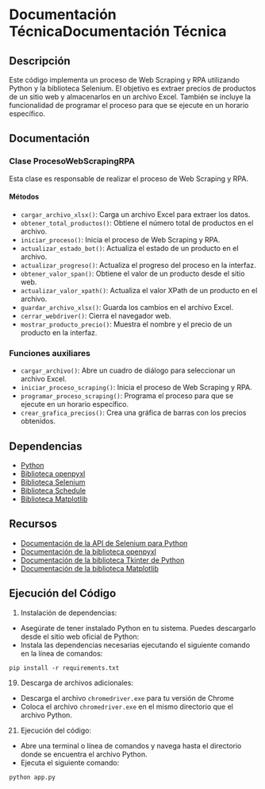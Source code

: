  Documentación TécnicaDocumentación Técnica
=====================

Descripción
-----------

Este código implementa un proceso de Web Scraping y RPA utilizando Python y la biblioteca Selenium. El objetivo es extraer precios de productos de un sitio web y almacenarlos en un archivo Excel. También se incluye la funcionalidad de programar el proceso para que se ejecute en un horario específico.

Documentación
-------------

### Clase ProcesoWebScrapingRPA

Esta clase es responsable de realizar el proceso de Web Scraping y RPA.

#### Métodos

- `cargar_archivo_xlsx()`: Carga un archivo Excel para extraer los datos.
- `obtener_total_productos()`: Obtiene el número total de productos en el archivo.
- `iniciar_proceso()`: Inicia el proceso de Web Scraping y RPA.
- `actualizar_estado_bot()`: Actualiza el estado de un producto en el archivo.
- `actualizar_progreso()`: Actualiza el progreso del proceso en la interfaz.
- `obtener_valor_span()`: Obtiene el valor de un producto desde el sitio web.
- `actualizar_valor_xpath()`: Actualiza el valor XPath de un producto en el archivo.
- `guardar_archivo_xlsx()`: Guarda los cambios en el archivo Excel.
- `cerrar_webdriver()`: Cierra el navegador web.
- `mostrar_producto_precio()`: Muestra el nombre y el precio de un producto en la interfaz.
 
### Funciones auxiliares

- `cargar_archivo()`: Abre un cuadro de diálogo para seleccionar un archivo Excel.
- `iniciar_proceso_scraping()`: Inicia el proceso de Web Scraping y RPA.
- `programar_proceso_scraping()`: Programa el proceso para que se ejecute en un horario específico.
- `crear_grafica_precios()`: Crea una gráfica de barras con los precios obtenidos.
 
Dependencias
------------

- [Python](https://www.python.org/)
- [Biblioteca openpyxl](https://openpyxl.readthedocs.io/en/stable/)
- [Biblioteca Selenium](https://selenium-python.readthedocs.io/)
- [Biblioteca Schedule](https://schedule.readthedocs.io/)
- [Biblioteca Matplotlib](https://matplotlib.org/)
 
Recursos
--------

- [Documentación de la API de Selenium para Python](https://selenium-python.readthedocs.io/api.html)
- [Documentación de la biblioteca openpyxl](https://openpyxl.readthedocs.io/en/stable/)
- [Documentación de la biblioteca Tkinter de Python](https://docs.python.org/3/library/tkinter.html)
- [Documentación de la biblioteca Matplotlib](https://matplotlib.org/stable/contents.html)
 
Ejecución del Código
--------------------

1. Instalación de dependencias:

- Asegúrate de tener instalado Python en tu sistema. Puedes descargarlo desde el sitio web oficial de Python: 
- Instala las dependencias necesarias ejecutando el siguiente comando en la línea de comandos:
 
```
pip install -r requirements.txt
```

19. Descarga de archivos adicionales:
- Descarga el archivo `chromedriver.exe` para tu versión de Chrome
- Coloca el archivo `chromedriver.exe` en el mismo directorio que el archivo Python.
 
21. Ejecución del código:
- Abre una terminal o línea de comandos y navega hasta el directorio donde se encuentra el archivo Python.
- Ejecuta el siguiente comando:
 
```
python app.py
```